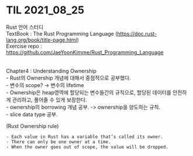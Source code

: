 # TIL 2021_08_25
Rust 언어 스터디  
TextBook : The Rust Programming Language (https://doc.rust-lang.org/book/title-page.html)  
Exercise repo : https://github.com/JaeYoonKimme/Rust_Programming_Language  
<br>  
Chapter4 : Understanding Ownership  
    - Rust의 Ownership 개념에 대해서 중점적으로 공부했다.  
    - 변수의 scope? -> 변수의 lifetime  
    - Ownership은 heap영역에 할당되는 변수들간의 규칙으로, 할당된 데이터를 안전하게 관리하고, 풀어줄 수 있게 보장한다.  
    - ownership의 borrowing 개념 공부. -> ownership을 양도하는 규칙.  
    - slice data type 공부.
<br> 

(Rust Ownership rule)

    - Each value in Rust has a variable that’s called its owner.
    - There can only be one owner at a time.
    - When the owner goes out of scope, the value will be dropped.
<br>







